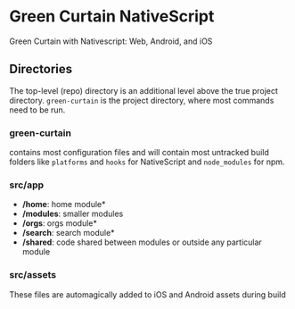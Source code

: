 # Green Curtain NativeScript
Green Curtain with Nativescript: Web, Android, and iOS

## Directories
The top-level (repo) directory is an additional level above the true project directory. `green-curtain` is the project directory, where most commands need to be run.

### green-curtain
contains most configuration files and will contain most untracked build folders like `platforms` and `hooks` for NativeScript and `node_modules` for npm.

### src/app
- **/home**: home module*
- **/modules**: smaller modules
- **/orgs**: orgs module*
- **/search**: search module*
- **/shared**: code shared between modules or outside any particular module

### src/assets
These files are automagically added to iOS and Android assets during build

